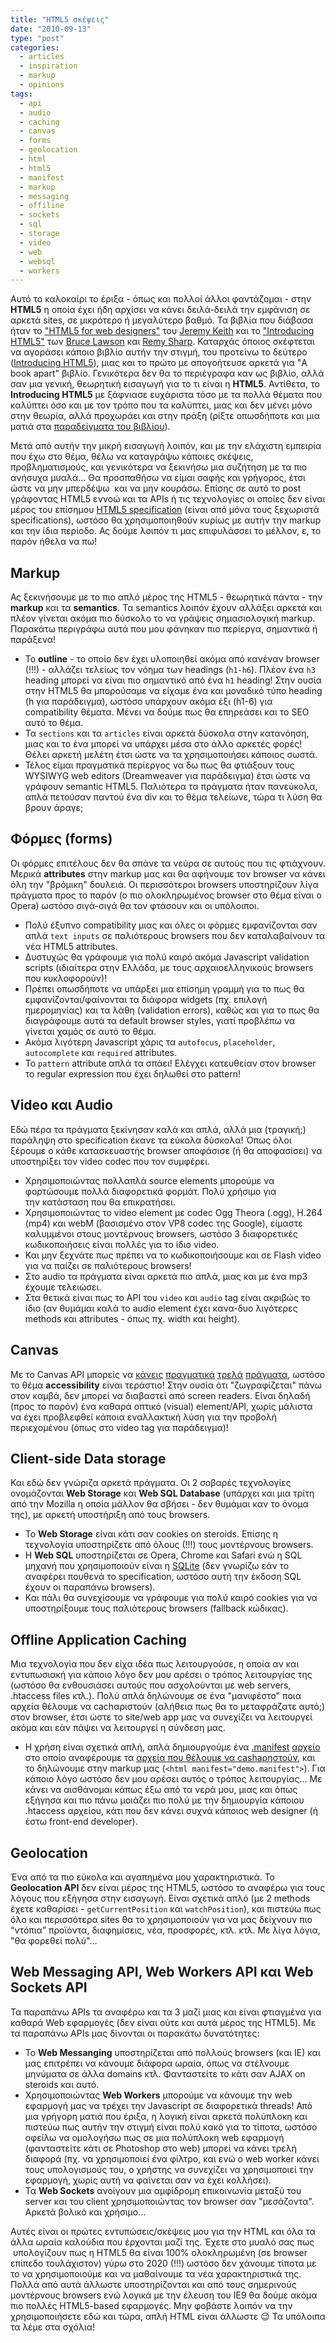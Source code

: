 ```yaml
---
title: "HTML5 σκέψεις"
date: "2010-09-13"
type: "post"
categories:
  - articles
  - inspiration
  - markup
  - opinions
tags:
  - api
  - audio
  - caching
  - canvas
  - forms
  - geolocation
  - html
  - html5
  - manifest
  - markup
  - messaging
  - offiline
  - sockets
  - sql
  - storage
  - video
  - web
  - websql
  - workers
---
```


Αυτό το καλοκαίρι το έριξα - όπως και πολλοί άλλοι φαντάζομαι - στην **HTML5** η οποία έχει ήδη αρχίσει να κάνει δειλά-δειλά την εμφάνιση σε αρκετά sites, σε μικρότερο ή μεγαλύτερο βαθμό. Τα βιβλία που διάβασα ήταν το ["HTML5 for web designers"](http://books.alistapart.com/ "HTML5 for web designers book") του [Jeremy Keith](http://adactio.com/ "Jeremy Keith site") και το ["Introducing HTML5"](http://introducinghtml5.com/ "Introducing HTML5 book") των [Bruce Lawson](http://www.brucelawson.co.uk/ "Bruce Lawson site") και [Remy Sharp](http://remysharp.com/ "Remy Sharp site"). Καταρχάς όποιος σκέφτεται να αγοράσει κάποιο βιβλίο αυτήν την στιγμή, του προτείνω το δεύτερο ([Introducing HTML5](http://introducinghtml5.com/ "Introducing HTML5 book")), μιας και το πρώτο με απογοήτευσε αρκετά για "A book apart" βιβλίο. Γενικότερα δεν θα το περιέγραφα καν ως βιβλίο, αλλά σαν μια γενική, θεωρητική εισαγωγή για το τι είναι η **HTML5**. Αντίθετα, το **Introducing HTML5** με ξάφνιασε ευχάριστα τόσο με τα πολλά θέματα που καλύπτει όσο και με τον τρόπο που τα καλύπτει, μιας και δεν μένει μόνο στην θεωρία, αλλά προχωράει και στην πράξη (ρίξτε οπωσδήποτε και μια ματιά στα [παραδείγματα του βιβλίου](http://introducinghtml5.com/ "Introducing HTML5 site examples")).

Μετά από αυτήν την μικρή εισαγωγή λοιπόν, και με την ελάχιστη εμπειρία που έχω στο θέμα, θέλω να καταγράψω κάποιες σκέψεις, προβληματισμούς, και γενικότερα να ξεκινήσω μια συζήτηση με τα πιο ανήσυχα μυαλά... Θα προσπαθήσω να είμαι σαφής και γρήγορος, έτσι ώστε να μην μπερδέψω  και να μην κουράσω. Επίσης σε αυτό το post γράφοντας HTML5 εννοώ και τα APIs ή τις τεχνολογίες οι οποίες δεν είναι μέρος του επίσημου [HTML5 specification](http://dev.w3.org/html5/spec/ "HTML5 Spec") (είναι από μόνα τους ξεχωριστά specifications), ωστόσο θα χρησιμοποιηθούν κυρίως με αυτήν την markup και την ίδια περίοδο. Ας δούμε λοιπόν τι μας επιφυλάσσει το μέλλον, ε, το παρόν ήθελα να πω!

## Markup

Ας ξεκινήσουμε με το πιο απλό μέρος της HTML5 - θεωρητικά πάντα - την **markup** και τα **semantics**. Τα semantics λοιπόν έχουν αλλάξει αρκετά και πλέον γίνεται ακόμα πιο δύσκολο το να γράψεις σημασιολογική markup. Παρακάτω περιγράφω αυτά που μου φάνηκαν πιο περίεργα, σημαντικά ή παράξενα!

- Το **outline** - το οποίο δεν έχει υλοποιηθεί ακόμα από κανέναν browser (!!!) - αλλάζει τελείως τον νόημα των headings (`h1-h6`). Πλέον ένα `h3` heading μπορεί να είναι πιο σημαντικό από ένα `h1` heading! Στην ουσία στην HTML5 θα μπορούσαμε να είχαμε ένα και μοναδικό τύπο heading (h για παράδειγμα), ωστόσο υπάρχουν ακόμα έξι (h1-6) για compatibility θέματα. Μένει να δούμε πως θα επηρεάσει και το SEO αυτό το θέμα.
- Τα `sections` και τα `articles` είναι αρκετά δύσκολα στην κατανόηση, μιας και το ένα μπορεί να υπάρχει μέσα στο άλλο αρκετές φορές! Θέλει αρκετή μελέτη έτσι ώστε να τα χρησιμοποιήσει κάποιος σωστά.
- Τέλος είμαι πραγματικά περίεργος να δω πως θα φτιάξουν τους WYSIWYG web editors (Dreamweaver για παράδειγμα) έτσι ώστε να γράφουν semantic HTML5. Παλιότερα τα πράγματα ήταν πανεύκολα, απλά πετούσαν παντού ένα div και το θέμα τελείωνε, τώρα τι λύση θα βρουν άραγε;

## Φόρμες (forms)

Οι φόρμες επιτέλους δεν θα σπάνε τα νεύρα σε αυτούς που τις φτιάχνουν. Μερικά **attributes** στην markup μας και θα αφήνουμε τον browser να κάνει όλη την "βρόμικη" δουλειά. Οι περισσότεροι browsers υποστηρίζουν λίγα πράγματα προς το παρόν (ο πιο ολοκληρωμένος browser στο θέμα είναι ο Opera) ωστόσο σιγά-σιγά θα τον φτάσουν και οι υπόλοιποι.

- Πολύ έξυπνο compatibility μιας και όλες οι φόρμες εμφανίζονται σαν απλά `text inputs` σε παλιότερους browsers που δεν καταλαβαίνουν τα νέα HTML5 attributes.
- Δυστυχώς θα γράφουμε για πολύ καιρό ακόμα Javascript validation scripts (ιδιαίτερα στην Ελλάδα, με τους αρχαιοελληνικούς browsers που κυκλοφορούν)!
- Πρέπει οπωσδήποτε να υπάρξει μια επίσημη γραμμή για το πως θα εμφανίζονται/φαίνονται τα διάφορα widgets (πχ. επιλογή ημερομηνίας) και τα λάθη (validation errors), καθώς και για το πως θα διαγράφουμε αυτά τα default browser styles, γιατί προβλέπω να γίνεται χαμός σε αυτό το θέμα.
- Ακόμα λιγότερη Javascript χάρις τα `autofocus`, `placeholder`, `autocomplete` και `required` attributes.
- Το `pattern` attribute απλά τα σπάει! Ελέγχει κατευθείαν στον browser το regular expression που έχει δηλωθεί στο pattern!

## Video και Audio

Εδώ πέρα τα πράγματα ξεκίνησαν καλά και απλά, αλλά μια (τραγική;) παράληψη στο specification έκανε τα εύκολα δύσκολα! Όπως όλοι ξέρουμε ο κάθε κατασκευαστής browser αποφάσισε (ή θα αποφασίσει) να υποστηρίξει τον video codec που τον συμφέρει.

- Χρησιμοποιώντας πολλαπλά source elements μπορούμε να φορτώσουμε πολλά διαφορετικά φορμάτ. Πολύ χρήσιμο για την κατάσταση που θα επικρατήσει.
- Χρησιμοποιώντας το video element με codec Ogg Theora (.ogg), H.264 (mp4) και webM (βασισμένο στον VP8 codec της Google), είμαστε καλυμμένοι στους μοντέρνους browsers, ωστόσο 3 διαφορετικές κωδικοποιήσεις είναι πολλές για το ίδιο video.
- Και μην ξεχνάτε πως πρέπει να το κωδικοποιήσουμε και σε Flash video για να παίζει σε παλιότερους browsers!
- Στο audio τα πράγματα είναι αρκετά πιο απλά, μιας και με ένα mp3 έχουμε τελειώσει.
- Στα θετικά είναι πως το API του `video` και `audio` tag είναι ακριβώς το ίδιο (αν θυμάμαι καλά το audio element έχει κανα-δυο λιγότερες methods και attributes - όπως πχ. width και height).

## Canvas

Με το Canvas API μπορείς να [κάνεις](http://people.mozilla.com/~prouget/demos/DynamicContentInjection/play.xhtml "Canvas demo 4") [πραγματικά](http://canvaspaint.org/ "canvas demo 1") [τρελά](http://mugtug.com/sketchpad/ "canvas demo 2") [πράγματα](http://introducinghtml5.com/examples/ch05/animate-with-video.html "Canvas demo 3"), ωστόσο το θέμα **accessibility** είναι τεράστιο! Στην ουσία ότι "ζωγραφίζεται" πάνω στον καμβά, δεν μπορεί να διαβαστεί από screen readers. Είναι δηλαδή (προς το παρόν) ένα καθαρά οπτικό (visual) element/API, χωρίς μάλιστα να έχει προβλεφθεί κάποια εναλλακτική λύση για την προβολή περιεχομένου (όπως στο video tag για παράδειγμα)!

## Client-side Data storage

Και εδώ δεν γνώριζα αρκετά πράγματα. Οι 2 σοβαρές τεχνολογίες ονομάζονται **Web Storage** και **Web SQL Database** (υπάρχει και μια τρίτη από την Mozilla η οποία μάλλον θα σβήσει - δεν θυμάμαι καν το όνομα της), με αρκετή υποστήριξη από τους browsers.

- Το **Web Storage** είναι κάτι σαν cookies on steroids. Επίσης η τεχνολογία υποστηρίζετε από όλους (!!!) τους μοντέρνους browsers.
- H **Web SQL** υποστηρίζεται σε Opera, Chrome και Safari ενώ η SQL μηχανή που χρησιμοποιούν είναι η [SQLite](http://sqlite.org/ "SQLite site") (δεν γνωρίζω εάν το αναφέρει πουθενά το specification, ωστόσο αυτή την έκδοση SQL έχουν οι παραπάνω browsers).
- Και πάλι θα συνεχίσουμε να γράφουμε για πολύ καιρό cookies για να υποστηρίξουμε τους παλιότερους browsers (fallback κώδικας).

## Offline Application Caching

Μια τεχνολογία που δεν είχα ιδέα πως λειτουργούσε, η οποία αν και εντυπωσιακή για κάποιο λόγο δεν μου αρέσει ο τρόπος λειτουργίας της (ωστόσο θα ενθουσιάσει αυτούς που ασχολούνται με web servers, .htaccess files κτλ.). Πολύ απλά δηλώνουμε σε ένα "μανιφέστο" ποια αρχεία θέλουμε να cachαριστούν (αλήθεια πως θα το μεταφράζατε αυτό;) στον browser, έτσι ώστε το site/web app μας να συνεχίζει να λειτουργεί ακόμα και εάν πάψει να λειτουργεί η σύνδεση μας.

- Η χρήση είναι σχετικά απλή, απλά δημιουργούμε ένα [.manifest](http://www.whatwg.org/specs/web-apps/current-work/multipage/offline.html#offline "Offline Web applications") [αρχείο](http://www.w3.org/TR/offline-webapps/#offline "Offline Application Caching APIs") στο οποίο αναφέρουμε τα [αρχεία που θέλουμε να cashaρηστούν](http://developer.apple.com/library/safari/#documentation/iphone/conceptual/safarijsdatabaseguide/OfflineApplicationCache/OfflineApplicationCache.html "HTML 5 Offline Application Cache"), και το δηλώνουμε στην markup μας (`<html manifest="demo.manifest">`). Για κάποιο λόγο ωστόσο δεν μου αρέσει αυτός ο τρόπος λειτουργίας... Με κάνει να αισθάνομαι κάπως έξω από τα νερά μου, μιας και όπως εξήγησα και πιο πάνω μοιάζει πιο πολύ με την δημιουργία κάποιου .htaccess αρχείου, κάτι που δεν κάνει συχνά κάποιος web designer (ή έστω front-end developer).

## Geolocation

Ένα από τα πιο εύκολα και αγαπημένα μου χαρακτηριστικά. Το **Geolocation API** δεν είναι μέρος της HTML5, ωστόσο το αναφέρω για τους λόγους που εξήγησα στην εισαγωγή. Είναι σχετικά απλό (με 2 methods έχετε καθαρίσει - `getCurrentPosition` και `watchPosition`), και πιστεύω πως όλο και περισσότερα sites θα το χρησιμοποιούν για να μας δείχνουν πιο “ντόπια” προϊόντα, διαφημίσεις, νέα, προσφορές, κτλ. κτλ. Με λίγα λόγια, "θα φορεθεί πολύ"...

## Web Messaging API, Web Workers API και Web Sockets API

Τα παραπάνω APIs τα αναφέρω και τα 3 μαζί μιας και είναι φτιαγμένα για καθαρά Web εφαρμογές (δεν είναι ούτε και αυτά μέρος της HTML5). Με τα παραπάνω APIs μας δίνονται οι παρακάτω δυνατότητες:

- Το **Web Messanging** υποστηρίζεται από πολλούς browsers (και IE) και μας επιτρέπει να κάνουμε διάφορα ωραία, όπως να στέλνουμε μηνύματα σε άλλα domains κτλ. Φανταστείτε το κάτι σαν AJAX on steroids και αυτό.
- Χρησιμοποιώντας **Web Workers** μπορούμε να κάνουμε την web εφαρμογή μας να τρέχει την Javascript σε διαφορετικά threads! Από μια γρήγορη ματιά που έριξα, η λογική είναι αρκετά πολύπλοκη και πιστεύω πως αυτήν την στιγμή είναι πολύ κακό για το τίποτα, ωστόσο οφείλω να ομολογήσω πως σε μια πολύπλοκη web εφαρμογή (φανταστείτε κάτι σε Photoshop στο web) μπορεί να κάνει τρελή διαφορά (πχ. να χρησιμοποιεί ένα φίλτρο, και ενώ ο web worker κάνει τους υπολογισμούς του, ο χρήστης να συνεχίζει να χρησιμοποιεί την εφαρμογή, χωρίς αυτή να φαίνεται σαν να έχει κολλήσει).
- Τα **Web Sockets** ανοίγουν μια αμφίδρομη επικοινωνία μεταξύ του server και του client χρησιμοποιώντας τον browser σαν "μεσάζοντα". Αρκετά βολικό και χρήσιμο...

Αυτές είναι οι πρώτες εντυπώσεις/σκέψεις μου για την HTML και όλα τα άλλα ωραία καλούδια που έρχονται μαζί της. Έχετε στο μυαλό σας πως  υπολογίζουν πως η HTML5 θα είναι 100% ολοκληρωμένη (σε browser επίπεδο τουλάχιστον) γύρω στο 2020 (!!!) ωστόσο δεν χάνουμε τίποτα με το να χρησιμοποιούμε και να μαθαίνουμε τα νέα χαρακτηριστικά της. Πολλά από αυτά άλλωστε υποστηρίζονται και από τους σημερινούς μοντέρνους browsers ενώ λογικά με την έλευση του IE9 θα δούμε ακόμα πιο πολλές HTML5-based εφαρμογές. Μην φοβάστε λοιπόν να την χρησιμοποιήσετε εδώ και τώρα, απλή HTML είναι άλλωστε 😉 Τα υπόλοιπα τα λέμε στα σχόλια!
